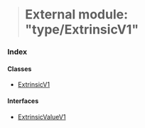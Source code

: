 > # External module: "type/ExtrinsicV1"

### Index

#### Classes

* [ExtrinsicV1](../classes/_type_extrinsicv1_.extrinsicv1.md)

#### Interfaces

* [ExtrinsicValueV1](../interfaces/_type_extrinsicv1_.extrinsicvaluev1.md)
